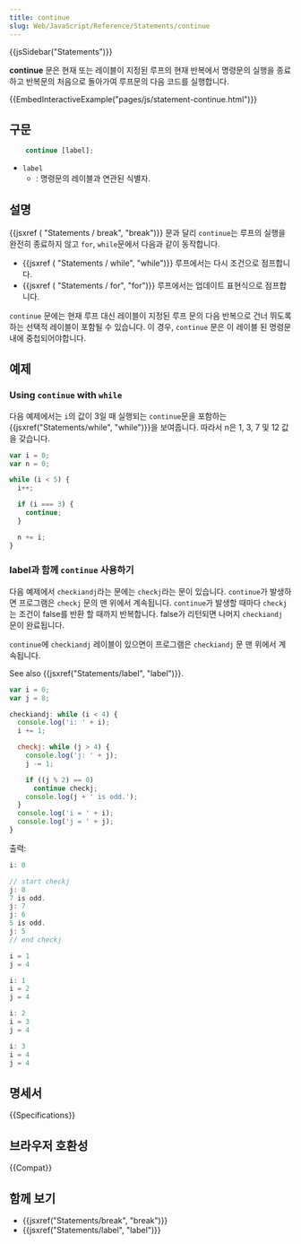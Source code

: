 ```yaml
---
title: continue
slug: Web/JavaScript/Reference/Statements/continue
---
```


{{jsSidebar("Statements")}}

**continue** 문은 현재 또는 레이블이 지정된 루프의 현재 반복에서 명령문의 실행을 종료하고 반복문의 처음으로 돌아가여 루프문의 다음 코드를 실행합니다.

{{EmbedInteractiveExample("pages/js/statement-continue.html")}}

## 구문

```js
    continue [label];
```

- `label`
  - : 명령문의 레이블과 연관된 식별자.

## 설명

{{jsxref ( "Statements / break", "break")}} 문과 달리 `continue`는 루프의 실행을 완전히 종료하지 않고 `for`, `while`문에서 다음과 같이 동작합니다.

- {{jsxref ( "Statements / while", "while")}} 루프에서는 다시 조건으로 점프합니다.
- {{jsxref ( "Statements / for", "for")}} 루프에서는 업데이트 표현식으로 점프합니다.

`continue` 문에는 현재 루프 대신 레이블이 지정된 루프 문의 다음 반복으로 건너 뛰도록하는 선택적 레이블이 포함될 수 있습니다. 이 경우, `continue` 문은 이 레이블 된 명령문 내에 중첩되어야합니다.

## 예제

### Using `continue` with `while`

다음 예제에서는 `i`의 값이 3일 때 실행되는 `continue`문을 포함하는 {{jsxref("Statements/while", "while")}}을 보여줍니다. 따라서 n은 1, 3, 7 및 12 값을 갖습니다.

```js
var i = 0;
var n = 0;

while (i < 5) {
  i++;

  if (i === 3) {
    continue;
  }

  n += i;
}
```

### label과 함께 `continue` 사용하기

다음 예제에서 `checkiandj`라는 문에는 `checkj`라는 문이 있습니다. `continue`가 발생하면 프로그램은 `checkj` 문의 맨 위에서 계속됩니다. `continue`가 발생할 때마다 `checkj`는 조건이 false를 반환 할 때까지 반복합니다. false가 리턴되면 나머지 `checkiandj` 문이 완료됩니다.

`continue`에 `checkiandj` 레이블이 있으면이 프로그램은 `checkiandj` 문 맨 위에서 계속됩니다.

See also {{jsxref("Statements/label", "label")}}.

```js
var i = 0;
var j = 8;

checkiandj: while (i < 4) {
  console.log('i: ' + i);
  i += 1;

  checkj: while (j > 4) {
    console.log('j: ' + j);
    j -= 1;

    if ((j % 2) == 0)
      continue checkj;
    console.log(j + ' is odd.');
  }
  console.log('i = ' + i);
  console.log('j = ' + j);
}
```

출력:

```js
i: 0

// start checkj
j: 8
7 is odd.
j: 7
j: 6
5 is odd.
j: 5
// end checkj

i = 1
j = 4

i: 1
i = 2
j = 4

i: 2
i = 3
j = 4

i: 3
i = 4
j = 4
```

## 명세서

{{Specifications}}

## 브라우저 호환성

{{Compat}}

## 함께 보기

- {{jsxref("Statements/break", "break")}}
- {{jsxref("Statements/label", "label")}}
